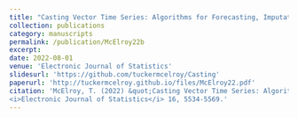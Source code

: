 ```yaml
---
title: "Casting Vector Time Series: Algorithms for Forecasting, Imputation, and Signal Extraction"
collection: publications
category: manuscripts
permalink: /publication/McElroy22b
excerpt: 
date: 2022-08-01
venue: 'Electronic Journal of Statistics'
slidesurl: 'https://github.com/tuckermcelroy/Casting'
paperurl: 'http://tuckermcelroy.github.io/files/McElroy22.pdf'
citation: 'McElroy, T. (2022) &quot;Casting Vector Time Series: Algorithms for Forecasting, Imputation, and Signal Extraction.&quot; 
<i>Electronic Journal of Statistics</i> 16, 5534-5569.'
---
```

